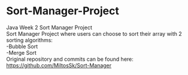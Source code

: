 # Sort-Manager-Project
Java Week 2 Sort Manager Project \
Sort Manager Project where users can choose to sort their array with 2 sorting algorithms: \
-Bubble Sort \
-Merge Sort \
Original repository and commits can be found here: https://github.com/MiltosSk/Sort-Manager
